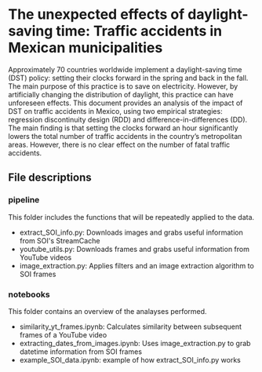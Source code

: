 # The unexpected effects of daylight-saving time: Traffic accidents in Mexican municipalities


Approximately 70 countries worldwide implement a daylight-saving time (DST) policy: setting their clocks forward in the spring and back in the fall. The main purpose of this practice is to save on electricity. However, by artificially changing the distribution of daylight, this practice can have unforeseen effects. This document provides an analysis of the impact of DST on traffic accidents in Mexico, using two empirical strategies: regression discontinuity design (RDD) and difference-in-differences (DD). The main finding is that setting the clocks forward an hour significantly lowers the total number of traffic accidents in the country’s metropolitan areas. However, there is no clear effect on the number of fatal traffic accidents.


## File descriptions
### pipeline
This folder includes the functions that will be repeatedly applied to the data.

- extract_SOI_info.py: Downloads images and grabs useful information from SOI's StreamCache
- youtube_utils.py: Downloads frames and grabs useful information from YouTube videos
- image_extraction.py: Applies filters and an image extraction algorithm to SOI frames

### notebooks
This folder contains an overview of the analayses performed.
- similarity_yt_frames.ipynb: Calculates similarity between subsequent frames of a YouTube video
- extracting_dates_from_images.ipynb: Uses image_extraction.py to grab datetime information from SOI frames
- example_SOI_data.ipynb: example of how extract_SOI_info.py works
